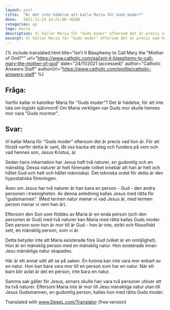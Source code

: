 ```yaml
---
layout: post
title:  "Är det inte hädelse att kalla Maria för Guds moder?"
date:   2021-11-24 14:21:00 +0200
categories: qa
tags: maria
description: Vi kallar Maria för "Guds moder" eftersom det är precis vad hon är.  
excerpt: Vi kallar Maria för "Guds moder" eftersom det är precis vad hon är. För att förstå varför detta är sant, låt oss backa ett steg och fundera på vem och vad hennes son, Jesus Kristus, är.
---
```



{% include translated.html 
    title="Isn’t It Blasphemy to Call Mary the “Mother of God?”"
    url="https://www.catholic.com/qa/isnt-it-blasphemy-to-call-mary-the-mother-of-god"
     date="24/11/2021 (accessed)" 
    author="Catholic Answers Staff" 
    authorUrl="https://www.catholic.com/profile/catholic-answers-staff"
%}

## Fråga:
Varför kallar ni katoliker Maria för "Guds moder"? Det är hädelse, för att inte tala om logiskt självmord! Om Maria verkligen var Guds mor skulle hennes mor vara "Guds mormor".

## Svar:

Vi kallar Maria för "Guds moder" eftersom det är precis vad hon är. För att förstå varför detta är sant, låt oss backa ett steg och fundera på vem och vad hennes son, Jesus Kristus, är.

Sedan hans inkarnation har Jesus haft två naturer, en gudomlig och en mänsklig. Dessa naturer är helt förenade (vilket innebär att han är helt och hållet Gud och helt och hållet människa). Det tekniska ordet för detta är den hypostatiska föreningen.

Även om Jesus har två naturer är han bara en person - Gud - den andra personen i treenigheten. Av denna anledning kallas Jesus med rätta för "gudsmannen". (Med termen natur menar vi vad Jesus är, med termen person menar vi vem han är).



Eftersom den Son som föddes av Maria är en enda person (och den personen är Gud) med två naturer kan Maria med rätta kallas Guds moder. Den person som hon är mor till är Gud - hon är inte, strikt och filosofiskt sett, en mänsklig person, som vi är.

Detta betyder inte att Maria existerade före Gud (vilket är en omöjlighet). Hon är en mänsklig person med en mänsklig natur. Hon existerade innan Jesu mänskliga natur skapades.

Här är ett annat sätt att se på saken. En kvinna kan inte vara mor enbart av en natur. Hon kan bara vara mor till en person som har en natur. När ett barn blir avlat är det en person, inte bara en natur.

Samma sak gäller för Jesus, annars skulle han vara två personer utöver att ha två naturer. Eftersom Maria inte är mor till Jesu mänskliga natur utan till Jesus Gudsmannen, en gudomlig person, kallas hon med rätta Guds moder.


Translated with www.DeepL.com/Translator (free version)
